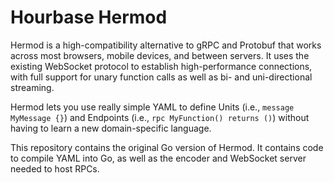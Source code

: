 # Hourbase Hermod

Hermod is a high-compatibility alternative to gRPC and Protobuf that works across most browsers, mobile devices, and between servers. It uses the existing WebSocket protocol to establish high-performance connections, with full support for unary function calls as well as bi- and uni-directional streaming.

Hermod lets you use really simple YAML to define Units (i.e., `message MyMessage {}`) and Endpoints (i.e., `rpc MyFunction() returns ()`) without having to learn a new domain-specific language.

This repository contains the original Go version of Hermod. It contains code to compile YAML into Go, as well as the encoder and WebSocket server needed to host RPCs.
